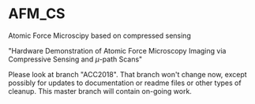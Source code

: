 # AFM_CS
Atomic Force Microscipy based on compressed sensing

"Hardware Demonstration of Atomic Force Microscopy Imaging via
Compressive Sensing and $\mu$-path Scans"

Please look at branch "ACC2018". That branch won't change now, except possibly for updates to documentation or readme files or other types of cleanup. This master branch will contain on-going work.




